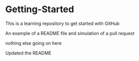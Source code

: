 # Getting-Started
This is a learning repository to get started with GitHub

An example of a README file and simulation of a pull request

nothing else going on here

Updated the README
